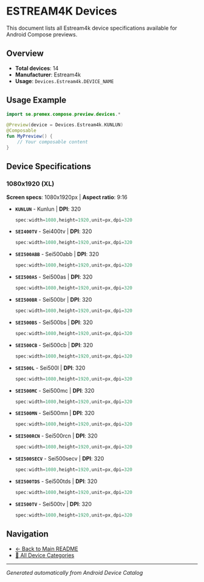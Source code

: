# ESTREAM4K Devices

This document lists all Estream4k device specifications available for Android Compose previews.

## Overview

- **Total devices**: 14
- **Manufacturer**: Estream4k
- **Usage**: `Devices.Estream4k.DEVICE_NAME`

## Usage Example

```kotlin
import se.premex.compose.preview.devices.*

@Preview(device = Devices.Estream4k.KUNLUN)
@Composable
fun MyPreview() {
    // Your composable content
}
```

## Device Specifications

### 1080x1920 (XL)

**Screen specs**: 1080x1920px | **Aspect ratio**: 9:16

- **`KUNLUN`** - Kunlun | **DPI**: 320
  ```kotlin
  spec:width=1080,height=1920,unit=px,dpi=320
  ```

- **`SEI400TV`** - Sei400tv | **DPI**: 320
  ```kotlin
  spec:width=1080,height=1920,unit=px,dpi=320
  ```

- **`SEI500ABB`** - Sei500abb | **DPI**: 320
  ```kotlin
  spec:width=1080,height=1920,unit=px,dpi=320
  ```

- **`SEI500AS`** - Sei500as | **DPI**: 320
  ```kotlin
  spec:width=1080,height=1920,unit=px,dpi=320
  ```

- **`SEI500BR`** - Sei500br | **DPI**: 320
  ```kotlin
  spec:width=1080,height=1920,unit=px,dpi=320
  ```

- **`SEI500BS`** - Sei500bs | **DPI**: 320
  ```kotlin
  spec:width=1080,height=1920,unit=px,dpi=320
  ```

- **`SEI500CB`** - Sei500cb | **DPI**: 320
  ```kotlin
  spec:width=1080,height=1920,unit=px,dpi=320
  ```

- **`SEI500L`** - Sei500l | **DPI**: 320
  ```kotlin
  spec:width=1080,height=1920,unit=px,dpi=320
  ```

- **`SEI500MC`** - Sei500mc | **DPI**: 320
  ```kotlin
  spec:width=1080,height=1920,unit=px,dpi=320
  ```

- **`SEI500MN`** - Sei500mn | **DPI**: 320
  ```kotlin
  spec:width=1080,height=1920,unit=px,dpi=320
  ```

- **`SEI500RCN`** - Sei500rcn | **DPI**: 320
  ```kotlin
  spec:width=1080,height=1920,unit=px,dpi=320
  ```

- **`SEI500SECV`** - Sei500secv | **DPI**: 320
  ```kotlin
  spec:width=1080,height=1920,unit=px,dpi=320
  ```

- **`SEI500TDS`** - Sei500tds | **DPI**: 320
  ```kotlin
  spec:width=1080,height=1920,unit=px,dpi=320
  ```

- **`SEI500TV`** - Sei500tv | **DPI**: 320
  ```kotlin
  spec:width=1080,height=1920,unit=px,dpi=320
  ```

## Navigation

- [← Back to Main README](../../README.md)
- [📱 All Device Categories](../README.md)

---
*Generated automatically from Android Device Catalog*
